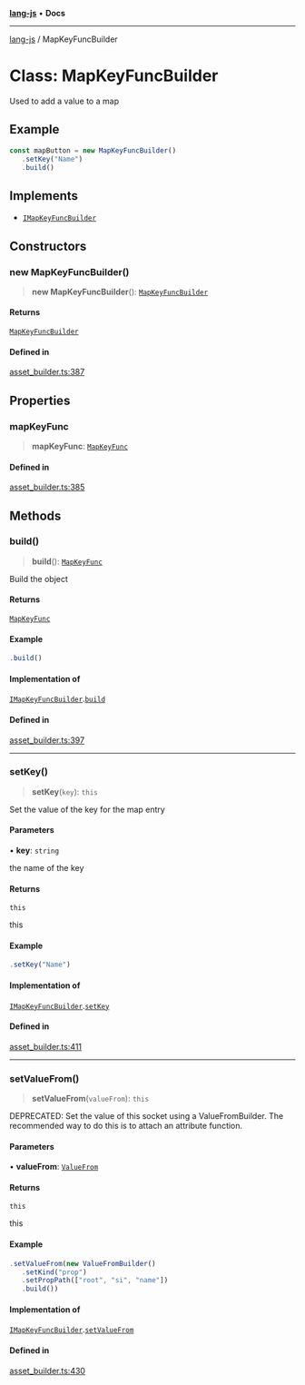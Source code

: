 [**lang-js**](../README.md) • **Docs**

***

[lang-js](../README.md) / MapKeyFuncBuilder

# Class: MapKeyFuncBuilder

Used to add a value to a map

## Example

```ts
const mapButton = new MapKeyFuncBuilder()
   .setKey("Name")
   .build()
```

## Implements

- [`IMapKeyFuncBuilder`](../interfaces/IMapKeyFuncBuilder.md)

## Constructors

### new MapKeyFuncBuilder()

> **new MapKeyFuncBuilder**(): [`MapKeyFuncBuilder`](MapKeyFuncBuilder.md)

#### Returns

[`MapKeyFuncBuilder`](MapKeyFuncBuilder.md)

#### Defined in

[asset\_builder.ts:387](https://github.com/systeminit/si/blob/main/bin/lang-js/src/asset_builder.ts#L387)

## Properties

### mapKeyFunc

> **mapKeyFunc**: [`MapKeyFunc`](../interfaces/MapKeyFunc.md)

#### Defined in

[asset\_builder.ts:385](https://github.com/systeminit/si/blob/main/bin/lang-js/src/asset_builder.ts#L385)

## Methods

### build()

> **build**(): [`MapKeyFunc`](../interfaces/MapKeyFunc.md)

Build the object

#### Returns

[`MapKeyFunc`](../interfaces/MapKeyFunc.md)

#### Example

```ts
.build()
```

#### Implementation of

[`IMapKeyFuncBuilder`](../interfaces/IMapKeyFuncBuilder.md).[`build`](../interfaces/IMapKeyFuncBuilder.md#build)

#### Defined in

[asset\_builder.ts:397](https://github.com/systeminit/si/blob/main/bin/lang-js/src/asset_builder.ts#L397)

***

### setKey()

> **setKey**(`key`): `this`

Set the value of the key for the map entry

#### Parameters

• **key**: `string`

the name of the key

#### Returns

`this`

this

#### Example

```ts
.setKey("Name")
```

#### Implementation of

[`IMapKeyFuncBuilder`](../interfaces/IMapKeyFuncBuilder.md).[`setKey`](../interfaces/IMapKeyFuncBuilder.md#setkey)

#### Defined in

[asset\_builder.ts:411](https://github.com/systeminit/si/blob/main/bin/lang-js/src/asset_builder.ts#L411)

***

### setValueFrom()

> **setValueFrom**(`valueFrom`): `this`

DEPRECATED: Set the value of this socket using a ValueFromBuilder.
The recommended way to do this is to attach an attribute function.

#### Parameters

• **valueFrom**: [`ValueFrom`](../interfaces/ValueFrom.md)

#### Returns

`this`

this

#### Example

```ts
.setValueFrom(new ValueFromBuilder()
   .setKind("prop")
   .setPropPath(["root", "si", "name"])
   .build())
```

#### Implementation of

[`IMapKeyFuncBuilder`](../interfaces/IMapKeyFuncBuilder.md).[`setValueFrom`](../interfaces/IMapKeyFuncBuilder.md#setvaluefrom)

#### Defined in

[asset\_builder.ts:430](https://github.com/systeminit/si/blob/main/bin/lang-js/src/asset_builder.ts#L430)
